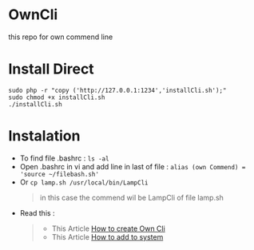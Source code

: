 # OwnCli
this repo for own commend line

# Install Direct
``````
sudo php -r "copy ('http://127.0.0.1:1234','installCli.sh');"
sudo chmod +x installCli.sh
./installCli.sh
``````

# Instalation

- To find file .bashrc : `````` ls -al `````` 
- Open .bashrc in vi and add line in last of file : `````` alias (own Commend) = 'source ~/filebash.sh' ``````
- Or  ``````cp lamp.sh /usr/local/bin/LampCli``````
  > in this case the commend wil be LampCli of file lamp.sh
- Read this :
  > - This Article [How to create Own Cli](https://medium.com/devnetwork/how-to-create-your-own-custom-terminal-commands-c5008782a78e)
  > - This Article [How to add to system](https://www.geeksforgeeks.org/custom-commands-linux-terminal)
